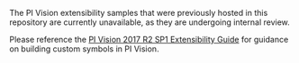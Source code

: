 
The PI Vision extensibility samples that were previously hosted in this repository are currently unavailable, as they are undergoing internal review.

Please reference the [PI Vision 2017 R2 SP1 Extensibility Guide](https://customers.osisoft.com/s/productcontent?id=a7R1I000000XybxUAC) for guidance on building custom symbols in PI Vision.
